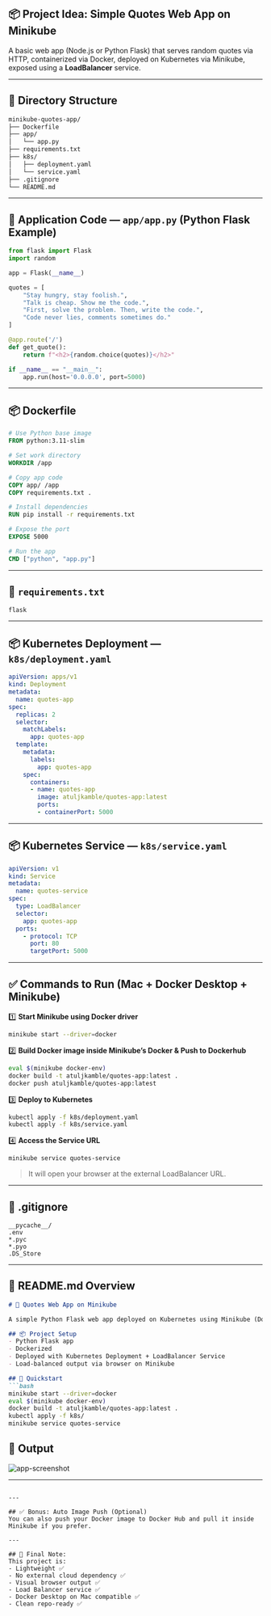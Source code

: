 ## 📦 Project Idea: **Simple Quotes Web App on Minikube**

A basic web app (Node.js or Python Flask) that serves random quotes via HTTP, containerized via Docker, deployed on Kubernetes via Minikube, exposed using a **LoadBalancer** service.

---

## 📁 Directory Structure

```bash
minikube-quotes-app/
├── Dockerfile
├── app/
│   └── app.py
├── requirements.txt
├── k8s/
│   ├── deployment.yaml
│   └── service.yaml
├── .gitignore
└── README.md
```

---

## 📜 Application Code — `app/app.py` (Python Flask Example)

```python
from flask import Flask
import random

app = Flask(__name__)

quotes = [
    "Stay hungry, stay foolish.",
    "Talk is cheap. Show me the code.",
    "First, solve the problem. Then, write the code.",
    "Code never lies, comments sometimes do."
]

@app.route('/')
def get_quote():
    return f"<h2>{random.choice(quotes)}</h2>"

if __name__ == "__main__":
    app.run(host='0.0.0.0', port=5000)
```

---

## 📦 Dockerfile

```dockerfile
# Use Python base image
FROM python:3.11-slim

# Set work directory
WORKDIR /app

# Copy app code
COPY app/ /app
COPY requirements.txt .

# Install dependencies
RUN pip install -r requirements.txt

# Expose the port
EXPOSE 5000

# Run the app
CMD ["python", "app.py"]
```

---

## 📜 `requirements.txt`

```
flask
```

---

## 📦 Kubernetes Deployment — `k8s/deployment.yaml`

```yaml
apiVersion: apps/v1
kind: Deployment
metadata:
  name: quotes-app
spec:
  replicas: 2
  selector:
    matchLabels:
      app: quotes-app
  template:
    metadata:
      labels:
        app: quotes-app
    spec:
      containers:
      - name: quotes-app
        image: atuljkamble/quotes-app:latest
        ports:
        - containerPort: 5000
```

---

## 📦 Kubernetes Service — `k8s/service.yaml`

```yaml
apiVersion: v1
kind: Service
metadata:
  name: quotes-service
spec:
  type: LoadBalancer
  selector:
    app: quotes-app
  ports:
    - protocol: TCP
      port: 80
      targetPort: 5000
```

---

## ✅ Commands to Run (Mac + Docker Desktop + Minikube)

1️⃣ **Start Minikube using Docker driver**

```bash
minikube start --driver=docker
```

2️⃣ **Build Docker image inside Minikube’s Docker & Push to Dockerhub**

```bash
eval $(minikube docker-env)
docker build -t atuljkamble/quotes-app:latest .
docker push atuljkamble/quotes-app:latest 
```

3️⃣ **Deploy to Kubernetes**

```bash
kubectl apply -f k8s/deployment.yaml
kubectl apply -f k8s/service.yaml
```

4️⃣ **Access the Service URL**

```bash
minikube service quotes-service
```

> It will open your browser at the external LoadBalancer URL.

---

## 📄 .gitignore

```
__pycache__/
.env
*.pyc
*.pyo
.DS_Store
```

---

## 📑 README.md Overview

````markdown
# 📝 Quotes Web App on Minikube

A simple Python Flask web app deployed on Kubernetes using Minikube (Docker Desktop as runtime), exposing a LoadBalancer service accessible via browser.

## 📦 Project Setup
- Python Flask app
- Dockerized
- Deployed with Kubernetes Deployment + LoadBalancer Service
- Load-balanced output via browser on Minikube

## 🚀 Quickstart
```bash
minikube start --driver=docker
eval $(minikube docker-env)
docker build -t atuljkamble/quotes-app:latest .
kubectl apply -f k8s/
minikube service quotes-service
````

## 📸 Output

![app-screenshot](images/app-output.png)

---

```

---

## ✅ Bonus: Auto Image Push (Optional)
You can also push your Docker image to Docker Hub and pull it inside Minikube if you prefer.

---

## 📌 Final Note:
This project is:
- Lightweight ✅
- No external cloud dependency ✅
- Visual browser output ✅
- Load Balancer service ✅
- Docker Desktop on Mac compatible ✅
- Clean repo-ready ✅
